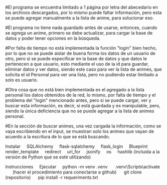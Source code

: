 #El programa se encuentra limitado a 1 página por letra del abecedario en los archivos descargados, por lo mismo puede faltar información, pero esta se puede agregar manualmente a la lista de anime, para solucionar eso.

#El programa no tiene nada guardado antes de usarse, entonces, cuando se agrega un anime, primero se debe actualizar, para cargar la base de datos y poder tener opciones en la búsqueda.

#Por falta de tiempo no está implementada la función  "login" bien hecho, por lo que no se puede aislar de buena forma los datos de un usuario de otro, pero si se puede especificar en la base de datos y que datos le pertenecen a que usuario, esto mediante el uso de la id para guardar, eliminar datos y ver datos, siendo este caso para ver la lista de animes, que solicita el id Personal para ver una lista, pero no pudiendo estar limitado a solo es usuario. 

#Otra cosa que no está bien implementada es el agregado a la lista personal los datos obtenidos de la red, lo mismo, por falta de tiempo y el problema del "login" mencionado antes, pero si se puede cargar, ver y buscar esta información, es decir, si está guardada y es manipulable, pero, siendo la única deficiencia que no se puede agregar a la lista de animes personal.

#En la sección de buscar animes, una vez cargada la información, como se vaya escribiendo en el input, se muestran solo los animes que vayan de acuerdo a la escritura de lo que se está buscando.

Instalar 
    SQLAlchemy
    flask-sqlalchemy
    flask_login
    Blueprint
    render_template
    redirect
    url_for
    jsonify
    os
    hashlib (incluida a la versión de Python que se esté utilizando)

Instrucciones 
    Ejecutar
    python -m venv .venv
     .venv\Scripts\activate
        (hacer el procedimiento para conectarse a github)
     git clone (repositorio)
     pip install -r requeriments.txt